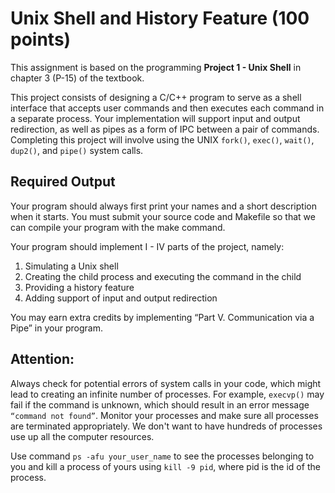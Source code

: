 # Unix Shell and History Feature (100 points)

This assignment is based on the programming **Project 1 - Unix Shell** in chapter 3 (P-15) of the
textbook.

This project consists of designing a C/C++ program to serve as a shell interface that accepts user
commands and then executes each command in a separate process. Your implementation will
support input and output redirection, as well as pipes as a form of IPC between a pair of
commands. Completing this project will involve using the UNIX `fork()`, `exec()`, `wait()`,
`dup2()`, and `pipe()` system calls.

## Required Output

Your program should always first print your names and a short description when it starts. You
must submit your source code and Makefile so that we can compile your program with the make
command.

Your program should implement I - IV parts of the project, namely:

  1. Simulating a Unix shell
  2. Creating the child process and executing the command in the child
  3. Providing a history feature
  4. Adding support of input and output redirection

You may earn extra credits by implementing “Part V. Communication via a Pipe” in your
program.

## Attention:

Always check for potential errors of system calls in your code, which might lead to creating an
infinite number of processes. For example, `execvp()` may fail if the command is unknown, which
should result in an error message `“command not found”`. Monitor your processes and make sure
all processes are terminated appropriately. We don't want to have hundreds of processes use up
all the computer resources.

Use command `ps -afu your_user_name` to see the processes belonging to you and kill a
process of yours using `kill -9 pid`, where pid is the id of the process. 
